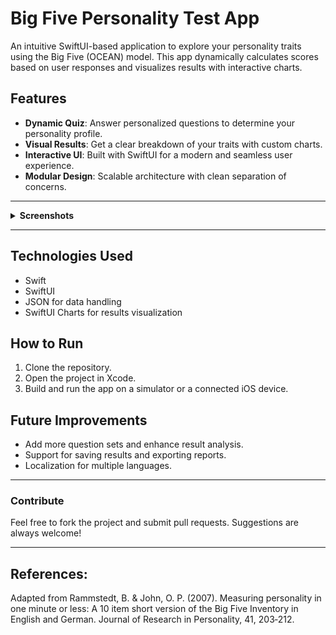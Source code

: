 # Big Five Personality Test App

An intuitive SwiftUI-based application to explore your personality traits using the Big Five (OCEAN) model. This app dynamically calculates scores based on user responses and visualizes results with interactive charts.

## Features
- **Dynamic Quiz**: Answer personalized questions to determine your personality profile.
- **Visual Results**: Get a clear breakdown of your traits with custom charts.
- **Interactive UI**: Built with SwiftUI for a modern and seamless user experience.
- **Modular Design**: Scalable architecture with clean separation of concerns.

---

<details>
<summary><strong>Screenshots</strong></summary>
  
![Introduction Screen](/ScreenShots/3rd.png)
![Question Screen](/ScreenShots/2nd.png)
![Results Screen](/ScreenShots/1st.png)

</details>

---

## Technologies Used
- Swift
- SwiftUI
- JSON for data handling
- SwiftUI Charts for results visualization

## How to Run
1. Clone the repository.
2. Open the project in Xcode.
3. Build and run the app on a simulator or a connected iOS device.

## Future Improvements
- Add more question sets and enhance result analysis.
- Support for saving results and exporting reports.
- Localization for multiple languages.

---

### Contribute
Feel free to fork the project and submit pull requests. Suggestions are always welcome!

---

## References:
Adapted from Rammstedt, B. & John, O. P. (2007). Measuring personality in one minute or less:
A 10 item short version of the Big Five Inventory in English and German. Journal of Research in
Personality, 41, 203‐212.
